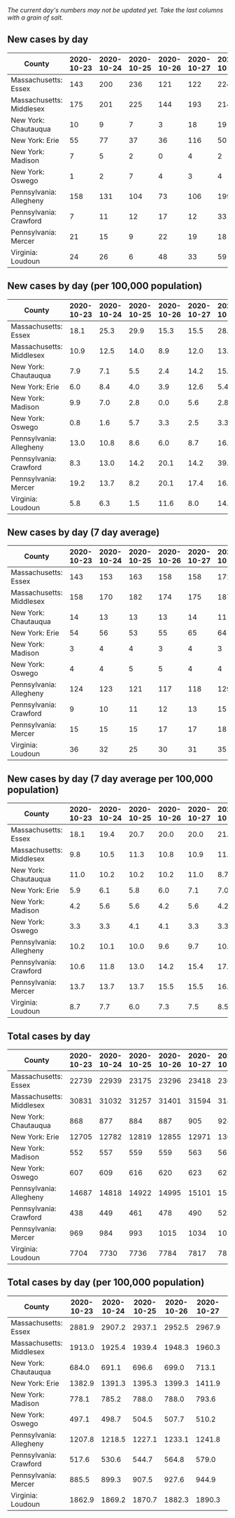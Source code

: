 _The current day's numbers may not be updated yet. Take the last columns with a grain of salt._
## New cases by day

| County | 2020-10-23 | 2020-10-24 | 2020-10-25 | 2020-10-26 | 2020-10-27 | 2020-10-28 | 2020-10-29 |
| --- | --- | --- | --- | --- | --- | --- | --- |
| Massachusetts: Essex | 143 | 200 | 236 | 121 | 122 | 224 |  |
| Massachusetts: Middlesex | 175 | 201 | 225 | 144 | 193 | 214 |  |
| New York: Chautauqua | 10 | 9 | 7 | 3 | 18 | 19 |  |
| New York: Erie | 55 | 77 | 37 | 36 | 116 | 50 |  |
| New York: Madison | 7 | 5 | 2 | 0 | 4 | 2 |  |
| New York: Oswego | 1 | 2 | 7 | 4 | 3 | 4 |  |
| Pennsylvania: Allegheny | 158 | 131 | 104 | 73 | 106 | 199 |  |
| Pennsylvania: Crawford | 7 | 11 | 12 | 17 | 12 | 33 |  |
| Pennsylvania: Mercer | 21 | 15 | 9 | 22 | 19 | 18 |  |
| Virginia: Loudoun | 24 | 26 | 6 | 48 | 33 | 59 |  |

## New cases by day (per 100,000 population)

| County | 2020-10-23 | 2020-10-24 | 2020-10-25 | 2020-10-26 | 2020-10-27 | 2020-10-28 | 2020-10-29 |
| --- | --- | --- | --- | --- | --- | --- | --- |
| Massachusetts: Essex | 18.1 | 25.3 | 29.9 | 15.3 | 15.5 | 28.4 |  |
| Massachusetts: Middlesex | 10.9 | 12.5 | 14.0 | 8.9 | 12.0 | 13.3 |  |
| New York: Chautauqua | 7.9 | 7.1 | 5.5 | 2.4 | 14.2 | 15.0 |  |
| New York: Erie | 6.0 | 8.4 | 4.0 | 3.9 | 12.6 | 5.4 |  |
| New York: Madison | 9.9 | 7.0 | 2.8 | 0.0 | 5.6 | 2.8 |  |
| New York: Oswego | 0.8 | 1.6 | 5.7 | 3.3 | 2.5 | 3.3 |  |
| Pennsylvania: Allegheny | 13.0 | 10.8 | 8.6 | 6.0 | 8.7 | 16.4 |  |
| Pennsylvania: Crawford | 8.3 | 13.0 | 14.2 | 20.1 | 14.2 | 39.0 |  |
| Pennsylvania: Mercer | 19.2 | 13.7 | 8.2 | 20.1 | 17.4 | 16.4 |  |
| Virginia: Loudoun | 5.8 | 6.3 | 1.5 | 11.6 | 8.0 | 14.3 |  |

## New cases by day (7 day average)

| County | 2020-10-23 | 2020-10-24 | 2020-10-25 | 2020-10-26 | 2020-10-27 | 2020-10-28 | 2020-10-29 |
| --- | --- | --- | --- | --- | --- | --- | --- |
| Massachusetts: Essex | 143 | 153 | 163 | 158 | 158 | 171 |  |
| Massachusetts: Middlesex | 158 | 170 | 182 | 174 | 175 | 187 |  |
| New York: Chautauqua | 14 | 13 | 13 | 13 | 14 | 11 |  |
| New York: Erie | 54 | 56 | 53 | 55 | 65 | 64 |  |
| New York: Madison | 3 | 4 | 4 | 3 | 4 | 3 |  |
| New York: Oswego | 4 | 4 | 5 | 5 | 4 | 4 |  |
| Pennsylvania: Allegheny | 124 | 123 | 121 | 117 | 118 | 129 |  |
| Pennsylvania: Crawford | 9 | 10 | 11 | 12 | 13 | 15 |  |
| Pennsylvania: Mercer | 15 | 15 | 15 | 17 | 17 | 18 |  |
| Virginia: Loudoun | 36 | 32 | 25 | 30 | 31 | 35 |  |

## New cases by day (7 day average per 100,000 population)

| County | 2020-10-23 | 2020-10-24 | 2020-10-25 | 2020-10-26 | 2020-10-27 | 2020-10-28 | 2020-10-29 |
| --- | --- | --- | --- | --- | --- | --- | --- |
| Massachusetts: Essex | 18.1 | 19.4 | 20.7 | 20.0 | 20.0 | 21.7 |  |
| Massachusetts: Middlesex | 9.8 | 10.5 | 11.3 | 10.8 | 10.9 | 11.6 |  |
| New York: Chautauqua | 11.0 | 10.2 | 10.2 | 10.2 | 11.0 | 8.7 |  |
| New York: Erie | 5.9 | 6.1 | 5.8 | 6.0 | 7.1 | 7.0 |  |
| New York: Madison | 4.2 | 5.6 | 5.6 | 4.2 | 5.6 | 4.2 |  |
| New York: Oswego | 3.3 | 3.3 | 4.1 | 4.1 | 3.3 | 3.3 |  |
| Pennsylvania: Allegheny | 10.2 | 10.1 | 10.0 | 9.6 | 9.7 | 10.6 |  |
| Pennsylvania: Crawford | 10.6 | 11.8 | 13.0 | 14.2 | 15.4 | 17.7 |  |
| Pennsylvania: Mercer | 13.7 | 13.7 | 13.7 | 15.5 | 15.5 | 16.4 |  |
| Virginia: Loudoun | 8.7 | 7.7 | 6.0 | 7.3 | 7.5 | 8.5 |  |

## Total cases by day

| County | 2020-10-23 | 2020-10-24 | 2020-10-25 | 2020-10-26 | 2020-10-27 | 2020-10-28 | 2020-10-29 |
| --- | --- | --- | --- | --- | --- | --- | --- |
| Massachusetts: Essex | 22739 | 22939 | 23175 | 23296 | 23418 | 23642 |  |
| Massachusetts: Middlesex | 30831 | 31032 | 31257 | 31401 | 31594 | 31808 |  |
| New York: Chautauqua | 868 | 877 | 884 | 887 | 905 | 924 |  |
| New York: Erie | 12705 | 12782 | 12819 | 12855 | 12971 | 13021 |  |
| New York: Madison | 552 | 557 | 559 | 559 | 563 | 565 |  |
| New York: Oswego | 607 | 609 | 616 | 620 | 623 | 627 |  |
| Pennsylvania: Allegheny | 14687 | 14818 | 14922 | 14995 | 15101 | 15300 |  |
| Pennsylvania: Crawford | 438 | 449 | 461 | 478 | 490 | 523 |  |
| Pennsylvania: Mercer | 969 | 984 | 993 | 1015 | 1034 | 1052 |  |
| Virginia: Loudoun | 7704 | 7730 | 7736 | 7784 | 7817 | 7876 |  |

## Total cases by day (per 100,000 population)

| County | 2020-10-23 | 2020-10-24 | 2020-10-25 | 2020-10-26 | 2020-10-27 | 2020-10-28 | 2020-10-29 |
| --- | --- | --- | --- | --- | --- | --- | --- |
| Massachusetts: Essex | 2881.9 | 2907.2 | 2937.1 | 2952.5 | 2967.9 | 2996.3 |  |
| Massachusetts: Middlesex | 1913.0 | 1925.4 | 1939.4 | 1948.3 | 1960.3 | 1973.6 |  |
| New York: Chautauqua | 684.0 | 691.1 | 696.6 | 699.0 | 713.1 | 728.1 |  |
| New York: Erie | 1382.9 | 1391.3 | 1395.3 | 1399.3 | 1411.9 | 1417.3 |  |
| New York: Madison | 778.1 | 785.2 | 788.0 | 788.0 | 793.6 | 796.4 |  |
| New York: Oswego | 497.1 | 498.7 | 504.5 | 507.7 | 510.2 | 513.5 |  |
| Pennsylvania: Allegheny | 1207.8 | 1218.5 | 1227.1 | 1233.1 | 1241.8 | 1258.2 |  |
| Pennsylvania: Crawford | 517.6 | 530.6 | 544.7 | 564.8 | 579.0 | 618.0 |  |
| Pennsylvania: Mercer | 885.5 | 899.3 | 907.5 | 927.6 | 944.9 | 961.4 |  |
| Virginia: Loudoun | 1862.9 | 1869.2 | 1870.7 | 1882.3 | 1890.3 | 1904.5 |  |
